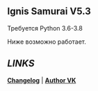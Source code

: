 **Ignis Samurai V5.3**
-
Требуется Python 3.6-3.8

Ниже возможно работает.


***LINKS***
-
**[Changelog](CHANGELOG.md)**
|
**[Author VK](https://vk.com/nikitagorshok)**